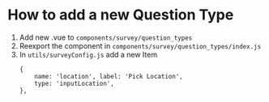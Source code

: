 # How to add a new Question Type

1. Add new .vue to `components/survey/question_types`
2. Reexport the component in `components/survey/question_types/index.js`
3. In `utils/surveyConfig.js` add a new Item
    ```
    {
        name: 'location', label: 'Pick Location',
        type: 'inputLocation',
    },
    ```